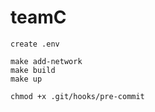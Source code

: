 # teamC

`create .env`

```
make add-network
make build
make up
```

```
chmod +x .git/hooks/pre-commit
```
